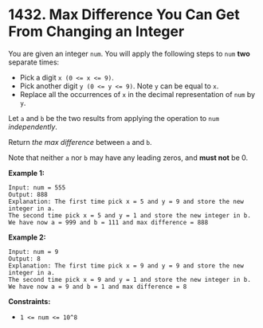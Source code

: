 # 1432. Max Difference You Can Get From Changing an Integer

You are given an integer `num`. You will apply the following steps to `num` **two** separate times:

- Pick a digit `x (0 <= x <= 9)`.
- Pick another digit `y (0 <= y <= 9)`. Note `y` can be equal to `x`.
- Replace all the occurrences of `x` in the decimal representation of `num` by `y`.

Let `a` and `b` be the two results from applying the operation to `num` *independently*.

Return *the max difference* between `a` and `b`.

Note that neither `a` nor `b` may have any leading zeros, and **must not** be 0.

**Example 1:**

```()
Input: num = 555
Output: 888
Explanation: The first time pick x = 5 and y = 9 and store the new integer in a.
The second time pick x = 5 and y = 1 and store the new integer in b.
We have now a = 999 and b = 111 and max difference = 888
```

**Example 2:**

```()
Input: num = 9
Output: 8
Explanation: The first time pick x = 9 and y = 9 and store the new integer in a.
The second time pick x = 9 and y = 1 and store the new integer in b.
We have now a = 9 and b = 1 and max difference = 8
```

**Constraints:**

- `1 <= num <= 10^8`
